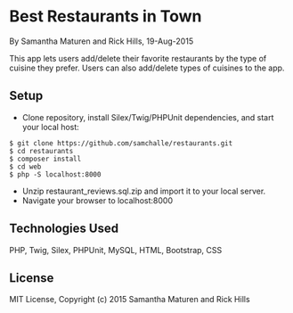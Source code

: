 Best Restaurants in Town
==========

By Samantha Maturen and Rick Hills, 19-Aug-2015

This app lets users add/delete their favorite restaurants by the type of cuisine they prefer. Users can also add/delete types of cuisines to the app.

Setup
----------
* Clone repository, install Silex/Twig/PHPUnit dependencies, and start your local host:
```console
$ git clone https://github.com/samchalle/restaurants.git
$ cd restaurants
$ composer install
$ cd web
$ php -S localhost:8000
```
* Unzip restaurant_reviews.sql.zip and import it to your local server.
* Navigate your browser to localhost:8000

Technologies Used
----------
PHP, Twig, Silex, PHPUnit, MySQL, HTML, Bootstrap, CSS

License
----------
MIT License, Copyright (c) 2015 Samantha Maturen and Rick Hills
